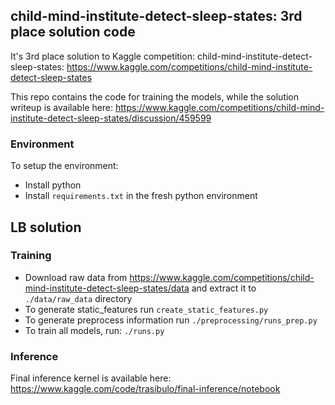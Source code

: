 ## child-mind-institute-detect-sleep-states: 3rd place solution code

It's 3rd place solution to Kaggle competition: child-mind-institute-detect-sleep-states: https://www.kaggle.com/competitions/child-mind-institute-detect-sleep-states

This repo contains the code for training the models, while the solution writeup is available here: https://www.kaggle.com/competitions/child-mind-institute-detect-sleep-states/discussion/459599

### Environment

To setup the environment:
* Install python
* Install `requirements.txt` in the fresh python environment

## LB solution

### Training

* Download raw data from https://www.kaggle.com/competitions/child-mind-institute-detect-sleep-states/data and extract it to `./data/raw_data` directory
* To generate static_features run `create_static_features.py`
* To generate preprocess information run `./preprocessing/runs_prep.py`
* To train all models, run: `./runs.py`

### Inference

Final inference kernel is available here: https://www.kaggle.com/code/trasibulo/final-inference/notebook

